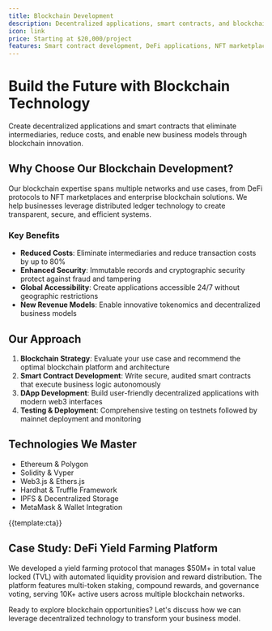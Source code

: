 ```yaml
---
title: Blockchain Development
description: Decentralized applications, smart contracts, and blockchain solutions that enable secure, transparent, and trustless business processes
icon: link
price: Starting at $20,000/project
features: Smart contract development, DeFi applications, NFT marketplaces, Cryptocurrency solutions, Blockchain consulting, Token development
---
```


# Build the Future with Blockchain Technology

Create decentralized applications and smart contracts that eliminate intermediaries, reduce costs, and enable new business models through blockchain innovation.

## Why Choose Our Blockchain Development?

Our blockchain expertise spans multiple networks and use cases, from DeFi protocols to NFT marketplaces and enterprise blockchain solutions. We help businesses leverage distributed ledger technology to create transparent, secure, and efficient systems.

### Key Benefits

- **Reduced Costs**: Eliminate intermediaries and reduce transaction costs by up to 80%
- **Enhanced Security**: Immutable records and cryptographic security protect against fraud and tampering
- **Global Accessibility**: Create applications accessible 24/7 without geographic restrictions
- **New Revenue Models**: Enable innovative tokenomics and decentralized business models

## Our Approach

1. **Blockchain Strategy**: Evaluate your use case and recommend the optimal blockchain platform and architecture
2. **Smart Contract Development**: Write secure, audited smart contracts that execute business logic autonomously
3. **DApp Development**: Build user-friendly decentralized applications with modern web3 interfaces
4. **Testing & Deployment**: Comprehensive testing on testnets followed by mainnet deployment and monitoring

## Technologies We Master

- Ethereum & Polygon
- Solidity & Vyper
- Web3.js & Ethers.js
- Hardhat & Truffle Framework
- IPFS & Decentralized Storage
- MetaMask & Wallet Integration

{{template:cta}}

## Case Study: DeFi Yield Farming Platform

We developed a yield farming protocol that manages $50M+ in total value locked (TVL) with automated liquidity provision and reward distribution. The platform features multi-token staking, compound rewards, and governance voting, serving 10K+ active users across multiple blockchain networks.

Ready to explore blockchain opportunities? Let's discuss how we can leverage decentralized technology to transform your business model.
